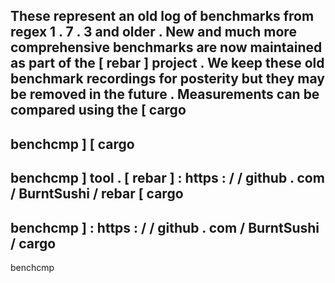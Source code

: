 These
represent
an
old
log
of
benchmarks
from
regex
1
.
7
.
3
and
older
.
New
and
much
more
comprehensive
benchmarks
are
now
maintained
as
part
of
the
[
rebar
]
project
.
We
keep
these
old
benchmark
recordings
for
posterity
but
they
may
be
removed
in
the
future
.
Measurements
can
be
compared
using
the
[
cargo
-
benchcmp
]
[
cargo
-
benchcmp
]
tool
.
[
rebar
]
:
https
:
/
/
github
.
com
/
BurntSushi
/
rebar
[
cargo
-
benchcmp
]
:
https
:
/
/
github
.
com
/
BurntSushi
/
cargo
-
benchcmp

